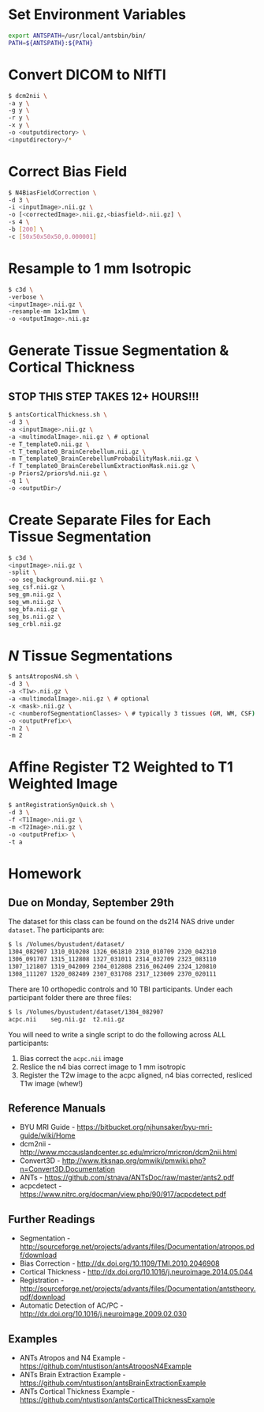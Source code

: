 # Set Environment Variables

```bash
export ANTSPATH=/usr/local/antsbin/bin/
PATH=${ANTSPATH}:${PATH}
```

# Convert DICOM to NIfTI
	
```bash
$ dcm2nii \
-a y \
-g y \
-r y \
-x y \
-o <outputdirectory> \
<inputdirectory>/*
```
	
# Correct Bias Field

```bash
$ N4BiasFieldCorrection \
-d 3 \
-i <inputImage>.nii.gz \
-o [<correctedImage>.nii.gz,<biasfield>.nii.gz] \
-s 4 \ 
-b [200] \
-c [50x50x50x50,0.000001]
```

# Resample to 1 mm Isotropic

```bash
$ c3d \
-verbose \
<inputImage>.nii.gz \
-resample-mm 1x1x1mm \
-o <outputImage>.nii.gz
```
	
# Generate Tissue Segmentation & Cortical Thickness
## STOP THIS STEP TAKES 12+ HOURS!!!

```bash
$ antsCorticalThickness.sh \
-d 3 \
-a <inputImage>.nii.gz \
-a <multimodalImage>.nii.gz \ # optional
-e T_template0.nii.gz \
-t T_template0_BrainCerebellum.nii.gz \
-m T_template0_BrainCerebellumProbabilityMask.nii.gz \
-f T_template0_BrainCerebellumExtractionMask.nii.gz \
-p Priors2/priors%d.nii.gz \
-q 1 \
-o <outputDir>/
```

# Create Separate Files for Each Tissue Segmentation

```bash
$ c3d \
<inputImage>.nii.gz \
-split \
-oo seg_background.nii.gz \
seg_csf.nii.gz \
seg_gm.nii.gz \
seg_wm.nii.gz \
seg_bfa.nii.gz \
seg_bs.nii.gz \
seg_crbl.nii.gz
```

# *N* Tissue Segmentations

```bash
$ antsAtroposN4.sh \
-d 3 \
-a <T1w>.nii.gz \
-a <multimodalImage>.nii.gz \ # optional
-x <mask>.nii.gz \
-c <numberofSegmentationClasses> \ # typically 3 tissues (GM, WM, CSF)
-o <outputPrefix>\
-n 2 \
-m 2
```

# Affine Register T2 Weighted to T1 Weighted Image	

```bash
$ antRegistrationSynQuick.sh \
-d 3 \
-f <T1Image>.nii.gz \
-m <T2Image>.nii.gz \
-o <outputPrefix> \
-t a
```

# Homework
## Due on Monday, September 29th

The dataset for this class can be found on the ds214 NAS drive under `dataset`. The participants are:

```bash
$ ls /Volumes/byustudent/dataset/
1304_082907	1310_010208	1326_061810	2310_010709	2320_042310
1306_091707	1315_112808	1327_031011	2314_032709	2323_083110
1307_121807	1319_042009	2304_012808	2316_062409	2324_120810
1308_111207	1320_082409	2307_031708	2317_123009	2370_020111
```

There are 10 orthopedic controls and 10 TBI participants. Under each participant folder there are three files:

```bash
$ ls /Volumes/byustudent/dataset/1304_082907
acpc.nii	seg.nii.gz	t2.nii.gz
```
You will need to write a single script to do the following across ALL participants:

1. Bias correct the `acpc.nii` image
2. Reslice the n4 bias correct image to 1 mm isotropic
3. Register the T2w image to the acpc aligned, n4 bias corrected, resliced T1w image (whew!)

## Reference Manuals

* BYU MRI Guide - https://bitbucket.org/njhunsaker/byu-mri-guide/wiki/Home
* dcm2nii - http://www.mccauslandcenter.sc.edu/mricro/mricron/dcm2nii.html
* Convert3D - http://www.itksnap.org/pmwiki/pmwiki.php?n=Convert3D.Documentation
* ANTs - https://github.com/stnava/ANTsDoc/raw/master/ants2.pdf
* acpcdetect - https://www.nitrc.org/docman/view.php/90/917/acpcdetect.pdf

## Further Readings

* Segmentation - http://sourceforge.net/projects/advants/files/Documentation/atropos.pdf/download
* Bias Correction - http://dx.doi.org/10.1109/TMI.2010.2046908
* Cortical Thickness - http://dx.doi.org/10.1016/j.neuroimage.2014.05.044
* Registration - http://sourceforge.net/projects/advants/files/Documentation/antstheory.pdf/download
* Automatic Detection of AC/PC - http://dx.doi.org/10.1016/j.neuroimage.2009.02.030

## Examples

* ANTs Atropos and N4 Example - https://github.com/ntustison/antsAtroposN4Example
* ANTs Brain Extraction Example - https://github.com/ntustison/antsBrainExtractionExample
* ANTs Cortical Thickness Example - https://github.com/ntustison/antsCorticalThicknessExample